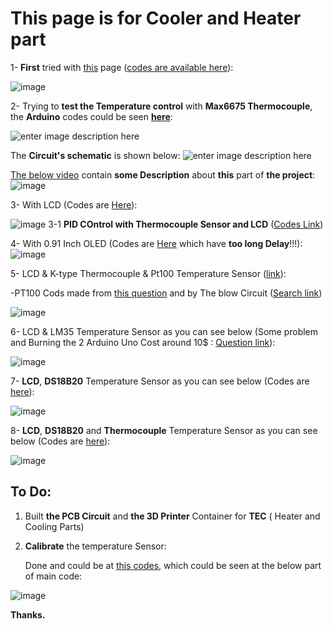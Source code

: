 # This page is for Cooler and Heater part


1- **First** tried with [this](https://www.instructables.com/DIY-Cooler/) page ([codes are available here](https://github.com/Startup-Data/UN-Hakim-PCR/blob/main/Arduino/Temperature/PCR-cooling-heating/PCR-cooling-heating.ino)):

![image](https://user-images.githubusercontent.com/6679151/119461199-b6ff0180-bd54-11eb-9cdc-41d37eca5c7a.png)

2- Trying to **test the Temperature control** with **Max6675 Thermocouple**, the **Arduino** codes could be seen [**here**](https://github.com/Startup-Data/UN-Hakim-PCR/blob/main/Arduino/Temperature/PCR-cooling-heating-Thermocouple-Max6675_better_LCD_I2C/PCR-cooling-heating-Thermocouple-Max6675_better_LCD_I2C.ino):

![enter image description here](https://i.stack.imgur.com/hlGOf.jpg)

The **Circuit's schematic** is shown below:
![enter image description here](https://i.stack.imgur.com/zmYIz.jpg)

[The below video](https://vimeo.com/555476649) contain **some Description** about **this** part of **the project**:
![image](https://user-images.githubusercontent.com/6679151/119751595-b11e3300-beb0-11eb-921c-35b4fa755a0e.png)

3- With LCD (Codes are [Here](https://github.com/Startup-Data/UN-Hakim-PCR/tree/main/Arduino/Temperature/PCR-cooling-heating-Thermocouple-Max6675_better_LCD_I2C)):

![image](https://user-images.githubusercontent.com/6679151/119862744-106e5880-bf2e-11eb-83e6-cc582c81ec75.png)
3-1 **PID COntrol with Thermocouple Sensor and LCD** ([Codes Link](https://github.com/Startup-Data/UN-Hakim-PCR/tree/main/Arduino/Temperature/PCR-cooling-heating-Thermocouple-Max6675_better_LCD_I2C_PID))

4- With 0.91 Inch OLED (Codes are [Here](https://github.com/Startup-Data/UN-Hakim-PCR/blob/main/Arduino/Temperature/PCR-cooling-heating-Thermocouple-Max6675_better_LCD_I2C/PCR-cooling-heating-Thermocouple-Max6675_better_LCD_I2C.ino) which have **too long Delay**!!!):
![image](https://user-images.githubusercontent.com/6679151/119862935-47dd0500-bf2e-11eb-9918-76a7a136ad35.png)

5- LCD & K-type Thermocouple & Pt100 Temperature Sensor ([link](https://github.com/Startup-Data/UN-Hakim-PCR/tree/main/Arduino/Temperature/PCR-cooling-heating-Thermocouple-Max6675_better_LCD_I2C-pt100)):

-PT100 Cods made from [this question](https://stackoverflow.com/questions/30012866/how-to-read-temperature-using-arduino-uno-board-with-pt100-rtd-sensor) and by The blow Circuit ([Search link](https://www.google.com/search?sxsrf=ALeKk00wFLU-x7WOkhKn6DA9n-Dl3tIgUg:1622751979952&source=univ&tbm=isch&q=pt100+arduino+analog+2+wire&sa=X&ved=2ahUKEwi-2cqapvzwAhWZhv0HHadQDfoQjJkEegQIAhAB#imgrc=VT4HHW5GNIEJ5M))


![image](https://user-images.githubusercontent.com/6679151/120777586-af044600-c53a-11eb-96d1-f3ac89e97451.png)


6- LCD & LM35 Temperature Sensor as you can see below (Some problem and Burning the 2 Arduino Uno Cost around 10$ : [Question link][1]):

![image](https://user-images.githubusercontent.com/6679151/121127829-9ef0ad00-c83f-11eb-9aae-72bcbf6864a5.png)

7-  **LCD**,  **DS18B20** Temperature Sensor as you can see below (Codes are [here](https://github.com/Startup-Data/UN-Hakim-PCR/tree/main/Arduino/Temperature/PCR-cooling-heating-Thermocouple-Max6675_better_LCD_I2C_PID)):

![image](https://user-images.githubusercontent.com/6679151/122235371-e37ce800-ced2-11eb-976d-63701d026a2b.png)

8- **LCD**, **DS18B20** and **Thermocouple** Temperature Sensor as you can see below (Codes are [here](https://github.com/Startup-Data/UN-Hakim-PCR/tree/main/Arduino/Temperature/PCR-cooling-heating-ds18b20-and-Termocouple--better_LCD_I2C)):

![image](https://user-images.githubusercontent.com/6679151/122235903-4cfcf680-ced3-11eb-9e3b-e86900b43c9a.png)


## To Do:

 1. Built **the PCB Circuit** and **the 3D Printer** Container for
    **TEC** ( Heater and Cooling Parts)
 2. **Calibrate** the temperature Sensor:

    Done and could be at [this codes][2], which could be seen at the below 
    part of main code:

![image](https://user-images.githubusercontent.com/6679151/122644954-00acf300-d12d-11eb-820f-957006704ee4.png)


**Thanks.**


  [1]: https://arduino.stackexchange.com/questions/84593/about-corrupted-lm35-ic-and-arduino-port-problem
  [2]: https://github.com/Startup-Data/UN-Hakim-PCR/tree/main/Arduino/Temperature/PCR-cooling-heating-ds18b20-and-Termocouple--better_LCD_I2C
